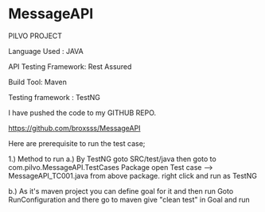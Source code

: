 # MessageAPI
PILVO PROJECT

Language Used : JAVA

API Testing Framework: Rest Assured

Build Tool: Maven

Testing framework : TestNG

I have pushed the code to my GITHUB REPO.

https://github.com/broxsss/MessageAPI

Here are prerequisite to run the test case;

 
1.) Method to run 
  a.)  By TestNG goto SRC/test/java
       then goto to com.pilvo.MessageAPI.TestCases Package
       open Test case --> MessageAPI_TC001.java   from above package.
       right click and run as TestNG
       
  b.)  As it's maven project you can define goal for it and then run
       Goto RunConfiguration and there go to maven 
       give "clean test"  in Goal and run


